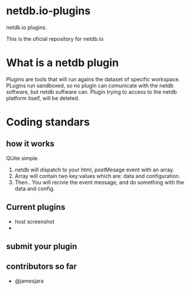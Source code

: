 # netdb.io-plugins
netdb.io plugins.

This is the oficial repository for netdb.io

# What is a netdb plugin
Plugins are tools that will run agains the dataset of specific workspace. PLugins run sandboxed, so no plugin can comunicate with the netdb software, but netdb suftware can. Plugin trying to access to the netdb platform itself, will be deleted.

# Coding standars

## how it works
QUite simple.
1. netdb will dispatch to your html, postMesage event with an array.
2. Array will contain two key:values which are: data and configuration.
3. Then.. You will recivie the event message, and do something with the data and config.
 
## Current plugins
* host screenshot
* 

## submit your plugin



## contributors so far
* @jamesjara

